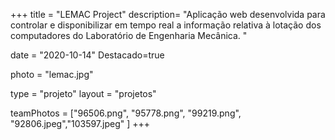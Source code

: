 +++
title = "LEMAC Project"
description= "Aplicação web desenvolvida para controlar e disponibilizar em tempo real a informação relativa à lotação dos computadores do Laboratório de Engenharia Mecânica. " 

date = "2020-10-14" 
Destacado=true 

photo = "lemac.jpg" 

type = "projeto" 
layout = "projetos" 

teamPhotos = ["96506.png", "95778.png", "99219.png", "92806.jpeg","103597.jpeg" ] 
+++
